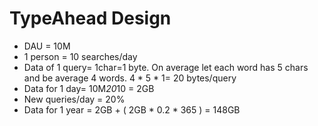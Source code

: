 # TypeAhead Design

- DAU = 10M
- 1 person = 10 searches/day
- Data of 1 query= 1char=1 byte. On average let each word has 5 chars and be average 4 words. 4 * 5 * 1= 20 bytes/query
- Data for 1 day= 10M*20*10 = 2GB 
- New queries/day = 20%
- Data for 1 year = 2GB + ( 2GB * 0.2 * 365 ) = 148GB
